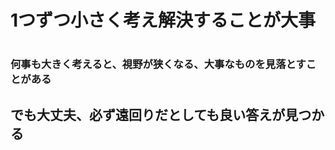 <h1>1つずつ小さく考え解決することが大事<h1>
<h3>何事も大きく考えると、視野が狭くなる、大事なものを見落とすことがある<h3>
<h2>でも大丈夫、必ず遠回りだとしても良い答えが見つかる<h2>
